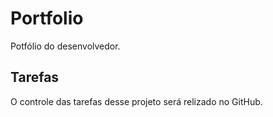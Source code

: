# Portfolio

Potfólio do desenvolvedor.

## Tarefas

O controle das tarefas desse projeto será relizado no GitHub.
